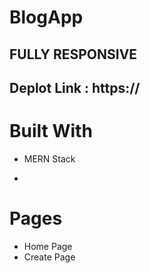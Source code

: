 # BlogApp

## FULLY RESPONSIVE

## Deplot Link : https://


# Built With
* MERN Stack

* 
# Pages
* Home Page
* Create Page

